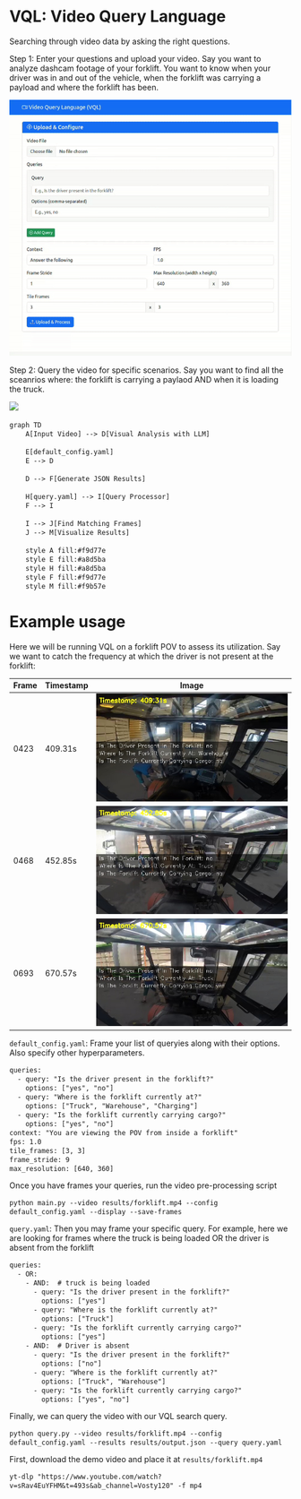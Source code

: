 # VQL: Video Query Language

Searching through video data by asking the right questions.

Step 1: Enter your questions and upload your video. Say you want to analyze dashcam footage of your forklift. You want to know when your driver was in and out of the vehicle, when the forklift was carrying a payload and where the forklift has been.

<img src="media/demo_1.gif">

Step 2: Query the video for specific scenarios. Say you want to find all the sceanrios where: the forklift is carrying a paylaod AND when it is loading the truck.

<img src="media/demo_2.gif">


```mermaid
graph TD
    A[Input Video] --> D[Visual Analysis with LLM]
    
    E[default_config.yaml]
    E --> D
    
    D --> F[Generate JSON Results]
    
    H[query.yaml] --> I[Query Processor]
    F --> I
    
    I --> J[Find Matching Frames]
    J --> M[Visualize Results]
    
    style A fill:#f9d77e
    style E fill:#a8d5ba
    style H fill:#a8d5ba
    style F fill:#f9d77e
    style M fill:#f9b57e
```

# Example usage

Here we will be running VQL on a forklift POV to assess its utilization. Say we want to catch the frequency at which the driver is not present at the forklift:


| Frame | Timestamp | Image |
|-------|-----------|-------|
| 0423 | 409.31s | ![Frame 0423](media/forklift/frame_0423_409.31s.jpg) |
| 0468 | 452.85s | ![Frame 0468](media/forklift/frame_0468_452.85s.jpg) |
| 0693 | 670.57s | ![Frame 0693](media/forklift/frame_0693_670.57s.jpg) |

`default_config.yaml`: Frame your list of queryies along with their options. Also specify other hyperparameters.
```
queries:
  - query: "Is the driver present in the forklift?"
    options: ["yes", "no"]
  - query: "Where is the forklift currently at?"
    options: ["Truck", "Warehouse", "Charging"]
  - query: "Is the forklift currently carrying cargo?"
    options: ["yes", "no"]
context: "You are viewing the POV from inside a forklift"
fps: 1.0
tile_frames: [3, 3]
frame_stride: 9
max_resolution: [640, 360]
```

Once you have frames your queries, run the video pre-processing script
```
python main.py --video results/forklift.mp4 --config default_config.yaml --display --save-frames
```

`query.yaml`: Then you may frame your specific query. For example, here we are looking for frames where the truck is being loaded OR the driver is absent from the forklift
```
queries:
  - OR:
    - AND:  # truck is being loaded
      - query: "Is the driver present in the forklift?"
        options: ["yes"]
      - query: "Where is the forklift currently at?"
        options: ["Truck"]
      - query: "Is the forklift currently carrying cargo?"
        options: ["yes"]
    - AND:  # Driver is absent
      - query: "Is the driver present in the forklift?"
        options: ["no"]
      - query: "Where is the forklift currently at?"
        options: ["Truck", "Warehouse"]
      - query: "Is the forklift currently carrying cargo?"
        options: ["yes", "no"]
```

Finally, we can query the video with our VQL search query.
```
python query.py --video results/forklift.mp4 --config default_config.yaml --results results/output.json --query query.yaml
```

First, download the demo video and place it at `results/forklift.mp4`
```
yt-dlp "https://www.youtube.com/watch?v=sRav4EuYFHM&t=493s&ab_channel=Vosty120" -f mp4
```
